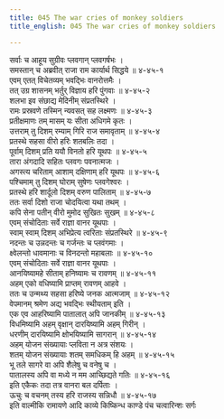 ```yaml
---
title: 045 The war cries of monkey soldiers
title_english: 045 The war cries of monkey soldiers

---
```

सर्वाः च आहूय सुग्रीवः प्लवगान् प्लवगर्षभः ।  
समस्तान् च अब्रवीत् राजा राम कार्यार्थ सिद्धये ॥ ४-४५-१  
एवम् एतत् विचेतव्यम् भवद्भिः वानरोत्तमैः ।  
तत् उग्र शासनम् भर्तुर् विज्ञाय हरि पुंगवाः ॥ ४-४५-२  
शलभा इव संछाद्य मेदिनीम् संप्रतस्थिरे ।  
रामः प्रस्रवणे तस्मिन् न्यवसत् सह लक्ष्मणः ॥ ४-४५-३  
प्रतीक्षमाणः तम् मासम् यः सीता अधिगमे कृतः ।  
उत्तराम् तु दिशम् रम्याम् गिरि राज समावृताम् ॥ ४-४५-४  
प्रतस्थे सहसा वीरो हरिः शतबलिः तदा ।  
पूर्वाम् दिशम् प्रति ययौ विनतो हरि यूथपः ॥ ४-४५-५  
तारा अंगदादि सहितः प्लवगः पवनात्मजः ।  
अगस्त्य चरिताम् आशाम् दक्षिणाम् हरि यूथपः ॥ ४-४५-६  
पश्चिमाम् तु दिशम् घोराम् सुषेणः प्लवगेश्वरः ।  
प्रतस्थे हरि शार्दूलो दिशम् वरुण पालिताम् ॥ ४-४५-७  
ततः सर्वा दिशो राजा चोदयित्वा यथा तथम् ।  
कपि सेना पतीन् वीरो मुमोद सुखितः सुखम् ॥ ४-४५-८  
एवम् संचोदिताः सर्वे राज्ञा वानर यूथपाः ।  
स्वाम् स्वाम् दिशम् अभिप्रेत्य त्वरिताः संप्रतस्थिरे ॥ ४-४५-९  
नदन्तः च उन्नदन्तः च गर्जन्तः च प्लवंगमाः ।  
क्ष्वेलन्तो धावमानाः च विनदन्तो महाबलाः ॥ ४-४५-१०  
एवम् संचोदिताः सर्वे राज्ञा वानर यूथपाः ।  
आनयिष्यामहे सीताम् हनिष्यामः च रावणम् ॥ ४-४५-११  
अहम् एको वधिष्यामि प्राप्तम् रावणम् आहवे ।  
ततः च उन्मथ्य सहसा हरिष्ये जनक आत्मजाम् ॥ ४-४५-१२  
वेपमानम् श्रमेण अद्य भवद्भिः स्थीयताम् इति ।  
एक एव आहरिष्यामि पातालात् अपि जानकीम् ॥ ४-४५-१३  
विधमिष्यामि अहम् वृक्षान् दारयिष्यामि अहम् गिरीन् ।  
धरणीम् दारयिष्यामि क्षोभयिष्यामि सागरान् ॥ ४-४५-१४  
अहम् योजन संख्यायाः प्लविता न अत्र संशयः ।  
शतम् योजन संख्यायाः शतम् समधिकम् हि अहम् ॥ ४-४५-१५  
भू तले सागरे वा अपि शैलेषु च वनेषु च ।  
पातालस्य अपि वा मध्ये न मम आच्छिद्यते गतिः ॥ ४-४५-१६  
इति एकैकः तदा तत्र वानरा बल दर्पिताः ।  
ऊचुः च वचनम् तस्य हरि राजस्य सन्निधौ ॥ ४-४५-१७  
इति वाल्मीकि रामायणे आदि काव्ये किष्किन्ध काण्डे पंच चत्वारिन्शः सर्गः